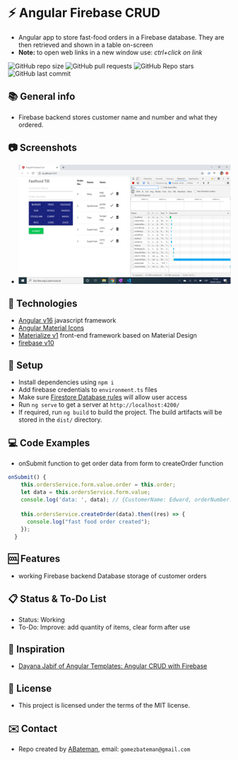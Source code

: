 # :zap: Angular Firebase CRUD

* Angular app to store fast-food orders in a Firebase database. They are then retrieved and shown in a table on-screen
* **Note:** to open web links in a new window use: _ctrl+click on link_

![GitHub repo size](https://img.shields.io/github/repo-size/AndrewJBateman/angular-crud-operations?style=plastic)
![GitHub pull requests](https://img.shields.io/github/issues-pr/AndrewJBateman/angular-crud-operations?style=plastic)
![GitHub Repo stars](https://img.shields.io/github/stars/AndrewJBateman/angular-crud-operations?style=plastic)
![GitHub last commit](https://img.shields.io/github/last-commit/AndrewJBateman/angular-crud-operations?style=plastic)

## :books: General info

* Firebase backend stores customer name and number and what they ordered.

## :camera: Screenshots

* ![Example screenshot](./img/checkout.png)

## :signal_strength: Technologies

* [Angular v16](https://angular.io/) javascript framework
* [Angular Material Icons](https://material.io/resources/icons/?style=baseline)
* [Materialize v1](https://materializecss.com/) front-end framework based on Material Design
* [firebase v10](https://firebase.google.com/)

## :floppy_disk: Setup

* Install dependencies using `npm i`
* Add firebase credentials to `environment.ts` files
* Make sure [Firestore Database rules](https://firebase.google.com/docs/firestore/security/get-started) will allow user access
* Run `ng serve` to get a server at `http://localhost:4200/`
* If required, run `ng build` to build the project. The build artifacts will be stored in the `dist/` directory.

## :computer: Code Examples

* onSubmit function to get order data from form to createOrder function

```typescript
onSubmit() {
    this.ordersService.form.value.order = this.order;
    let data = this.ordersService.form.value;
    console.log('data: ', data); // {CustomerName: Edward, orderNumber: 3, order: ["burger", "fries"]}

    this.ordersService.createOrder(data).then((res) => {
      console.log("fast food order created");
    });
  }
```

## :cool: Features

* working Firebase backend Database storage of customer orders

## :clipboard: Status & To-Do List

* Status: Working
* To-Do:  Improve: add quantity of items, clear form after use

## :clap: Inspiration

* [Dayana Jabif of Angular Templates: Angular CRUD with Firebase](https://angular-templates.io/tutorials/about/angular-crud-with-firebase)

## :file_folder: License

* This project is licensed under the terms of the MIT license.

## :envelope: Contact

* Repo created by [ABateman](https://github.com/AndrewJBateman), email: `gomezbateman@gmail.com`

